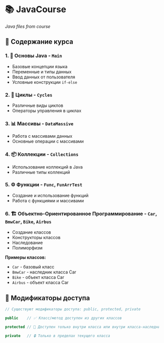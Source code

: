 # 📚 JavaCourse
*Java files from course*

## 📖 Содержание курса

### 1. 🚀 Основы Java - `Main`
- Базовые концепции языка
- Переменные и типы данных
- Ввод данных от пользователя
- Условные конструкции `if-else`

### 2. 🔁 Циклы - `Cycles`
- Различные виды циклов
- Операторы управления в циклах

### 3. 📊 Массивы - `DataMassive`
- Работа с массивами данных
- Основные операции с массивами

### 4. 📦 Коллекции - `Collections`
- Использование коллекций в Java
- Различные типы коллекций

### 5. ⚙️ Функции - `Func`, `FunArrTest`
- Создание и использование функций
- Работа с функциями и массивами

### 6. 🏗️ Объектно-Ориентированное Программирование - `Car`, `BmwCar`, `Bike`, `Airbus`
- Создание классов
- Конструкторы классов
- Наследование
- Полиморфизм

**Примеры классов:**
- `Car` - базовый класс
- `BmwCar` - наследник класса Car
- `Bike` - объект класса Car
- `Airbus` - объект класса Car

## 🔐 Модификаторы доступа

```java
// Существуют модификаторы доступа: public, protected, private

public    // ✅ Класс/метод доступен из других классов

protected // 🔐 Доступен только внутри класса или внутри класса-наследника

private   // 🔒 Только в пределах текущего класса
